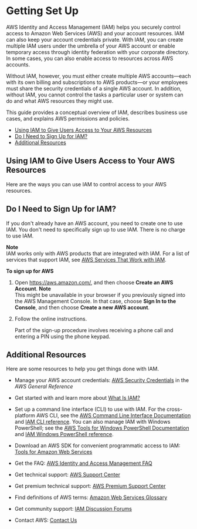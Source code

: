 # Getting Set Up<a name="getting-set-up"></a>

AWS Identity and Access Management \(IAM\) helps you securely control access to Amazon Web Services \(AWS\) and your account resources\. IAM can also keep your account credentials private\. With IAM, you can create multiple IAM users under the umbrella of your AWS account or enable temporary access through identity federation with your corporate directory\. In some cases, you can also enable access to resources across AWS accounts\.

Without IAM, however, you must either create multiple AWS accounts—each with its own billing and subscriptions to AWS products—or your employees must share the security credentials of a single AWS account\. In addition, without IAM, you cannot control the tasks a particular user or system can do and what AWS resources they might use\. 

This guide provides a conceptual overview of IAM, describes business use cases, and explains AWS permissions and policies\.


+ [Using IAM to Give Users Access to Your AWS Resources](#UsingIAMToGiveAccess)
+ [Do I Need to Sign Up for IAM?](#DoINeedToSignUp)
+ [Additional Resources](#HowDoI)

## Using IAM to Give Users Access to Your AWS Resources<a name="UsingIAMToGiveAccess"></a>

Here are the ways you can use IAM to control access to your AWS resources\.

## Do I Need to Sign Up for IAM?<a name="DoINeedToSignUp"></a>

If you don't already have an AWS account, you need to create one to use IAM\. You don't need to specifically sign up to use IAM\. There is no charge to use IAM\. 

**Note**  
IAM works only with AWS products that are integrated with IAM\. For a list of services that support IAM, see [AWS Services That Work with IAM](reference_aws-services-that-work-with-iam.md)\. 

**To sign up for AWS**

1. Open [https://aws\.amazon\.com/](https://aws.amazon.com/), and then choose **Create an AWS Account**\.
**Note**  
This might be unavailable in your browser if you previously signed into the AWS Management Console\. In that case, choose **Sign In to the Console**, and then choose **Create a new AWS account**\.

1. Follow the online instructions\.

   Part of the sign\-up procedure involves receiving a phone call and entering a PIN using the phone keypad\.

## Additional Resources<a name="HowDoI"></a>

Here are some resources to help you get things done with IAM\.

+ Manage your AWS account credentials: [AWS Security Credentials](http://alpha-docs-aws.amazon.com/general/latest/gr/aws-security-credentials.html) in the *AWS General Reference*

+ Get started with and learn more about [What Is IAM?](introduction.md)

+ Set up a command line interface \(CLI\) to use with IAM\. For the cross\-platform AWS CLI, see the [ AWS Command Line Interface Documentation](http://aws.amazon.com/documentation/cli/) and [IAM CLI reference](http://alpha-docs-aws.amazon.com/cli/latest/reference/iam/index.html)\. You can also manage IAM with Windows PowerShell; see the [ AWS Tools for Windows PowerShell Documentation](http://aws.amazon.com/documentation/powershell/) and [IAM Windows PowerShell reference](http://alpha-docs-aws.amazon.com/powershell/latest/reference/items/AWS_Identity_and_Access_Management_cmdlets.html)\.

+ Download an AWS SDK for convenient programmatic access to IAM: [Tools for Amazon Web Services](http://aws.amazon.com/tools/)

+ Get the FAQ: [AWS Identity and Access Management FAQ](http://aws.amazon.com/iam/faqs/)

+ Get technical support: [AWS Support Center](https://console.aws.amazon.com/support/home#/)

+ Get premium technical support: [AWS Premium Support Center](https://aws.amazon.com/premiumsupport/)

+ Find definitions of AWS terms: [ Amazon Web Services Glossary](http://alpha-docs-aws.amazon.com/general/latest/gr/glos-chap.html) 

+ Get community support: [IAM Discussion Forums](https://forums.aws.amazon.com/forum.jspa?forumID=76)

+ Contact AWS: [Contact Us](http://aws.amazon.com/contact-us/)